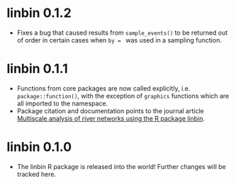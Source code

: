 # linbin 0.1.2

* Fixes a bug that caused results from `sample_events()` to be returned out of order in certain cases when `by = ` was used in a sampling function.

# linbin 0.1.1

* Functions from core packages are now called explicitly, i.e. `package::function()`, with the exception of `graphics` functions which are all imported to the namespace.
* Package citation and documentation points to the journal article [Multiscale analysis of river networks using the R package linbin](https://doi.org/10.1080/02755947.2015.1044764).

# linbin 0.1.0

* The linbin R package is released into the world! Further changes will be tracked here.
